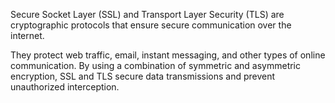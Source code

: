 Secure Socket Layer (SSL) and Transport Layer Security (TLS) are cryptographic protocols that ensure secure communication over the internet. 

They protect web traffic, email, instant messaging, and other types of online communication. By using a combination of symmetric and asymmetric encryption, SSL and TLS secure data transmissions and prevent unauthorized interception.

